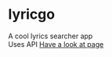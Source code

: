 # lyricgo
A cool lyrics searcher app<br />
Uses API
<a href="https://lyricsgo.netlify.app/" target="_blank">Have a look at page</a>
